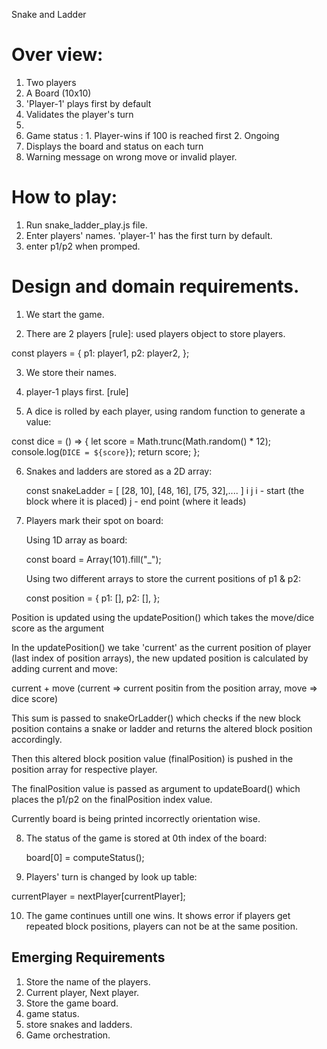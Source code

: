 Snake and Ladder

# Over view:

1. Two players
2. A Board (10x10)
3. 'Player-1' plays first by default 
4. Validates the player's turn
5. 
6. Game status :
            1. Player-wins if 100 is reached first
            2. Ongoing
7. Displays the board and status on each turn
8. Warning message on wrong move or invalid player.


# How to play:

1. Run snake_ladder_play.js file.
2. Enter players' names. 'player-1' has the first turn by default.
3. enter p1/p2 when promped.  

# Design and domain requirements. 

1. We start the game.

2. There are 2 players [rule]:  used players object to store players.

  const players = {
    p1: player1,
    p2: player2,
  };

3. We store their names.

4. player-1 plays first. [rule]

5. A dice is rolled by each player, using random function to generate a value:

  const dice = () => {
    let score = Math.trunc(Math.random() * 12);
    console.log(`DICE = ${score}`);
    return score;
  };

6. Snakes and ladders are stored as a 2D array:

   const snakeLadder = [ [28, 10], [48, 16], [75, 32],.... ]
                          i   j
   i - start (the block where it is placed)
   j - end point (where it leads)

7. Players mark their spot on board:

   Using 1D array as board:

   const board = Array(101).fill("_");

   Using two different arrays to store the current positions of p1 & p2:

   const position = {
    p1: [],
    p2: [],
  };

  Position is updated using the updatePosition() which takes the move/dice score as the argument 

  In the updatePosition() we take 'current' as the current position of player (last index of position arrays), the new updated position is calculated by adding current and move:
  
  current + move  (current => current positin from the position array, move => dice score)

  This sum is passed to snakeOrLadder() which checks if the new block position contains a snake or ladder and returns the altered block position accordingly.
  
  Then this altered block position value  (finalPosition) is pushed in the position array for respective player.

  The finalPosition value is passed as argument to updateBoard() which places the p1/p2 on the finalPosition index value.
  
  Currently board is being printed incorrectly orientation wise.

8. The status of the game is stored at 0th index of the board:

     board[0] = computeStatus();

9. Players' turn is changed by look up table:

  currentPlayer = nextPlayer[currentPlayer];

10. The game continues untill one wins. It shows error if players get repeated block positions, players can not be at the same position.




 

  ## Emerging Requirements

  1. Store the name of the players.
  2. Current player, Next player.
  3. Store the game board.
  4. game status.
  5. store snakes and ladders.
  5. Game orchestration. 

    